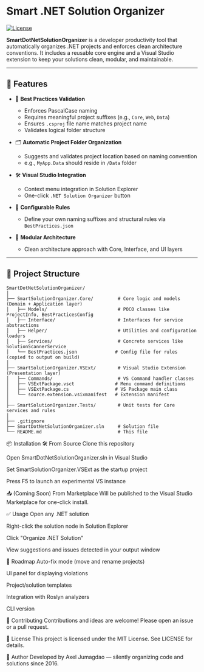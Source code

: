 # Smart .NET Solution Organizer

[![License](https://img.shields.io/badge/license-MIT-blue.svg)](LICENSE)

**SmartDotNetSolutionOrganizer** is a developer productivity tool that automatically organizes .NET projects and enforces clean architecture conventions. It includes a reusable core engine and a Visual Studio extension to keep your solutions clean, modular, and maintainable.

---

## 🚀 Features

- 🧠 **Best Practices Validation**
  - Enforces PascalCase naming
  - Requires meaningful project suffixes (e.g., `Core`, `Web`, `Data`)
  - Ensures `.csproj` file name matches project name
  - Validates logical folder structure

- 🗂️ **Automatic Project Folder Organization**
  - Suggests and validates project location based on naming convention
  - e.g., `MyApp.Data` should reside in `/Data` folder

- 🛠️ **Visual Studio Integration**
  - Context menu integration in Solution Explorer
  - One-click `.NET Solution Organizer` button

- 🔧 **Configurable Rules**
  - Define your own naming suffixes and structural rules via `BestPractices.json`

- 🧱 **Modular Architecture**
  - Clean architecture approach with Core, Interface, and UI layers

---

## 📂 Project Structure

```plaintext
SmartDotNetSolutionOrganizer/
│
├── SmartSolutionOrganizer.Core/         # Core logic and models (Domain + Application layer)
│   ├── Models/                          # POCO classes like ProjectInfo, BestPracticesConfig
│   ├── Interface/                       # Interfaces for service abstractions
│   ├── Helper/                          # Utilities and configuration loaders
│   ├── Services/                        # Concrete services like SolutionScannerService
│   └── BestPractices.json              # Config file for rules (copied to output on build)
│
├── SmartSolutionOrganizer.VSExt/        # Visual Studio Extension (Presentation layer)
│   ├── Commands/                        # VS Command handler classes
│   ├── VSExtPackage.vsct               # Menu command definitions
│   ├── VSExtPackage.cs                 # VS Package main class
│   └── source.extension.vsixmanifest   # Extension manifest
│
├── SmartSolutionOrganizer.Tests/        # Unit tests for Core services and rules
│
├── .gitignore
├── SmartDotNetSolutionOrganizer.sln     # Solution file
└── README.md                            # This file
```

📦 Installation
🛠️ From Source
Clone this repository

Open SmartDotNetSolutionOrganizer.sln in Visual Studio

Set SmartSolutionOrganizer.VSExt as the startup project

Press F5 to launch an experimental VS instance

📥 (Coming Soon) From Marketplace
Will be published to the Visual Studio Marketplace for one-click install.

✅ Usage
Open any .NET solution

Right-click the solution node in Solution Explorer

Click "Organize .NET Solution"

View suggestions and issues detected in your output window

🔧 Roadmap
 Auto-fix mode (move and rename projects)

 UI panel for displaying violations

 Project/solution templates

 Integration with Roslyn analyzers

 CLI version

🤝 Contributing
Contributions and ideas are welcome! Please open an issue or a pull request.

📄 License
This project is licensed under the MIT License. See LICENSE for details.

🙌 Author
Developed by Axel Jumagdao — silently organizing code and solutions since 2016.


